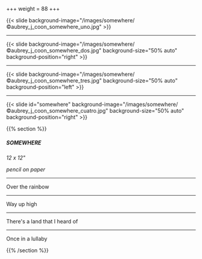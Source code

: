 +++
weight = 88
+++


{{< slide background-image="/images/somewhere/©aubrey_j_coon_somewhere_uno.jpg" >}}

---

{{< slide background-image="/images/somewhere/©aubrey_j_coon_somewhere_dos.jpg" background-size="50% auto" background-position="right" >}}

---

{{< slide background-image="/images/somewhere/©aubrey_j_coon_somewhere_tres.jpg"  background-size="50% auto" background-position="left" >}}

---

{{< slide id="somewhere" background-image="/images/somewhere/©aubrey_j_coon_somewhere_cuatro.jpg" background-size="50% auto" background-position="right" >}}

{{% section %}}

##### SOMEWHERE

*12 x 12"*

*pencil on paper*

---

Over the rainbow

---

Way up high

---

There's a land that I heard of

---

Once in a lullaby

{{% /section %}}